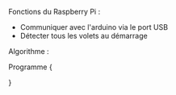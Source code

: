 Fonctions du Raspberry Pi :

- Communiquer avec l'arduino via le port USB
- Détecter tous les volets au démarrage

Algorithme :

Programme
{
	
	
	
	
	
}